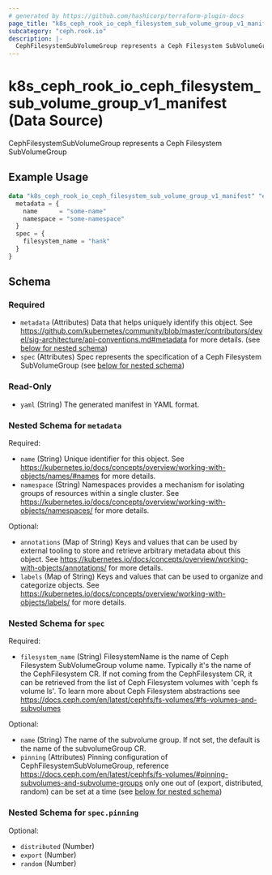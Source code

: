 ```yaml
---
# generated by https://github.com/hashicorp/terraform-plugin-docs
page_title: "k8s_ceph_rook_io_ceph_filesystem_sub_volume_group_v1_manifest Data Source - terraform-provider-k8s"
subcategory: "ceph.rook.io"
description: |-
  CephFilesystemSubVolumeGroup represents a Ceph Filesystem SubVolumeGroup
---
```


# k8s_ceph_rook_io_ceph_filesystem_sub_volume_group_v1_manifest (Data Source)

CephFilesystemSubVolumeGroup represents a Ceph Filesystem SubVolumeGroup

## Example Usage

```terraform
data "k8s_ceph_rook_io_ceph_filesystem_sub_volume_group_v1_manifest" "example" {
  metadata = {
    name      = "some-name"
    namespace = "some-namespace"
  }
  spec = {
    filesystem_name = "hank"
  }
}
```

<!-- schema generated by tfplugindocs -->
## Schema

### Required

- `metadata` (Attributes) Data that helps uniquely identify this object. See https://github.com/kubernetes/community/blob/master/contributors/devel/sig-architecture/api-conventions.md#metadata for more details. (see [below for nested schema](#nestedatt--metadata))
- `spec` (Attributes) Spec represents the specification of a Ceph Filesystem SubVolumeGroup (see [below for nested schema](#nestedatt--spec))

### Read-Only

- `yaml` (String) The generated manifest in YAML format.

<a id="nestedatt--metadata"></a>
### Nested Schema for `metadata`

Required:

- `name` (String) Unique identifier for this object. See https://kubernetes.io/docs/concepts/overview/working-with-objects/names/#names for more details.
- `namespace` (String) Namespaces provides a mechanism for isolating groups of resources within a single cluster. See https://kubernetes.io/docs/concepts/overview/working-with-objects/namespaces/ for more details.

Optional:

- `annotations` (Map of String) Keys and values that can be used by external tooling to store and retrieve arbitrary metadata about this object. See https://kubernetes.io/docs/concepts/overview/working-with-objects/annotations/ for more details.
- `labels` (Map of String) Keys and values that can be used to organize and categorize objects. See https://kubernetes.io/docs/concepts/overview/working-with-objects/labels/ for more details.


<a id="nestedatt--spec"></a>
### Nested Schema for `spec`

Required:

- `filesystem_name` (String) FilesystemName is the name of Ceph Filesystem SubVolumeGroup volume name. Typically it's the name of the CephFilesystem CR. If not coming from the CephFilesystem CR, it can be retrieved from the list of Ceph Filesystem volumes with 'ceph fs volume ls'. To learn more about Ceph Filesystem abstractions see https://docs.ceph.com/en/latest/cephfs/fs-volumes/#fs-volumes-and-subvolumes

Optional:

- `name` (String) The name of the subvolume group. If not set, the default is the name of the subvolumeGroup CR.
- `pinning` (Attributes) Pinning configuration of CephFilesystemSubVolumeGroup, reference https://docs.ceph.com/en/latest/cephfs/fs-volumes/#pinning-subvolumes-and-subvolume-groups only one out of (export, distributed, random) can be set at a time (see [below for nested schema](#nestedatt--spec--pinning))

<a id="nestedatt--spec--pinning"></a>
### Nested Schema for `spec.pinning`

Optional:

- `distributed` (Number)
- `export` (Number)
- `random` (Number)
